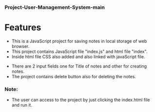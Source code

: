 ### Project-User-Management-System-main

# Features

- This is a JavaScript project for saving notes in local storage of web browser.
- This project contains JavaScript file "index.js" and html file "index".
- Inside html file CSS also added and also linked with javaScript file.

* There are 2 input fields one for Title of notes and other for creating notes.
* The project contains delete button also for deleting the notes.

### Note:

- The user can access to the project by just clicking the index.html file and run it.
